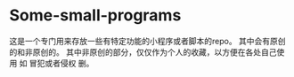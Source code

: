 # Some-small-programs

这是一个专门用来存放一些有特定功能的小程序或者脚本的repo。
其中会有原创的和非原创的。
其中非原创的部分，仅仅作为个人的收藏，以方便在各处自己使用
如 冒犯或者侵权 删。
